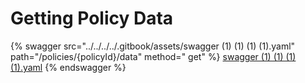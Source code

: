 # Getting Policy Data

{% swagger src="../../../../.gitbook/assets/swagger (1) (1) (1) (1).yaml" path="/policies/{policyId}/data" method="
get" %}
[swagger (1) (1) (1) (1).yaml](<../../../../.gitbook/assets/swagger (1) (1) (1) (1).yaml>)
{% endswagger %}
